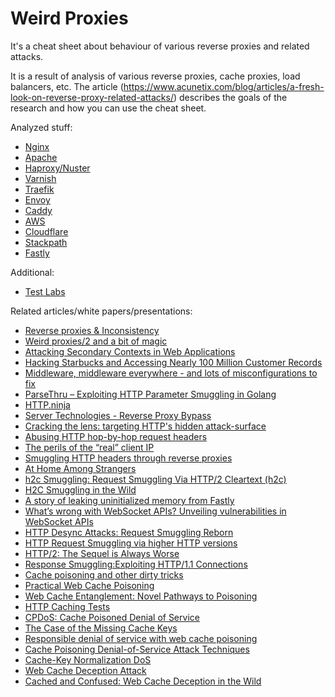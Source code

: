 # Weird Proxies

It's a cheat sheet about behaviour of various reverse proxies and related attacks.

It is a result of analysis of various reverse proxies, cache proxies, load balancers, etc.
The article (https://www.acunetix.com/blog/articles/a-fresh-look-on-reverse-proxy-related-attacks/) describes the goals of the research and how you can use the cheat sheet.
 
Analyzed stuff:
- [Nginx](Nginx.md)
- [Apache](Apache.md)
- [Haproxy/Nuster](Haproxy-and-Nuster.md)
- [Varnish](Varnish.md)
- [Traefik](Traefik.md)
- [Envoy](Envoy.md)
- [Caddy](Caddy.md)
- [AWS](AWS.md)
- [Cloudflare](Cloudflare.md)
- [Stackpath](Stackpath.md)
- [Fastly](Fastly.md)

Additional:
- [Test Labs](labs)

Related articles/white papers/presentations:
- [Reverse proxies & Inconsistency](https://speakerdeck.com/greendog/reverse-proxies-and-inconsistency)
- [Weird proxies/2 and a bit of magic](https://speakerdeck.com/greendog/2-and-a-bit-of-magic)
- [Attacking Secondary Contexts in Web Applications](https://docs.google.com/presentation/d/1N9Ygrpg0Z-1GFDhLMiG3jJV6B_yGqBk8tuRWO1ZicV8/mobilepresent?slide=id.p)
- [Hacking Starbucks and Accessing Nearly 100 Million Customer Records](https://samcurry.net/hacking-starbucks/)
- [Middleware, middleware everywhere - and lots of misconfigurations to fix](https://labs.detectify.com/2021/02/18/middleware-middleware-everywhere-and-lots-of-misconfigurations-to-fix/)
- [ParseThru – Exploiting HTTP Parameter Smuggling in Golang](https://www.oxeye.io/blog/golang-parameter-smuggling-attack)
- [HTTP.ninja](https://github.com/irsdl/httpninja)
- [Server Technologies - Reverse Proxy Bypass](https://www.contextis.com/en/blog/server-technologies-reverse-proxy-bypass)
- [Cracking the lens: targeting HTTP's hidden attack-surface](https://portswigger.net/research/cracking-the-lens-targeting-https-hidden-attack-surface)
- [Abusing HTTP hop-by-hop request headers](https://nathandavison.com/blog/abusing-http-hop-by-hop-request-headers)
- [The perils of the “real” client IP](https://adam-p.ca/blog/2022/03/x-forwarded-for/)
- [Smuggling HTTP headers through reverse proxies](http://github.security.telekom.com/2020/05/smuggling-http-headers-through-reverse-proxies.html)
- [At Home Among Strangers](https://speakerdeck.com/bo0om/at-home-among-strangers)
- [h2c Smuggling: Request Smuggling Via HTTP/2 Cleartext (h2c)](https://labs.bishopfox.com/tech-blog/h2c-smuggling-request-smuggling-via-http/2-cleartext-h2c)
- [H2C Smuggling in the Wild](https://blog.assetnote.io/2021/03/18/h2c-smuggling/)
- [A story of leaking uninitialized memory from Fastly](https://medium.com/@emil.lerner/leaking-uninitialized-memory-from-fastly-83327bcbee1f)
- [What’s wrong with WebSocket APIs? Unveiling vulnerabilities in WebSocket APIs](https://www.slideshare.net/0ang3el/whats-wrong-with-websocket-apis-unveiling-vulnerabilities-in-websocket-apis)
- [HTTP Desync Attacks: Request Smuggling Reborn](https://portswigger.net/research/http-desync-attacks-request-smuggling-reborn)
- [HTTP Request Smuggling via higher HTTP versions](https://www.slideshare.net/neexemil/http-request-smuggling-via-higher-http-versions)
- [HTTP/2: The Sequel is Always Worse](https://portswigger.net/research/http2)
- [Response Smuggling:Exploiting HTTP/1.1 Connections](https://media.defcon.org/DEF%20CON%2029/DEF%20CON%2029%20presentations/Martin%20Doyhenard%20-%20Response%20Smuggling-%20Pwning%20HTTP-1.1%20Connections.pdf)
- [Cache poisoning and other dirty tricks](https://lab.wallarm.com/cache-poisoning-and-other-dirty-tricks-120468f1053f/)
- [Practical Web Cache Poisoning](https://portswigger.net/research/practical-web-cache-poisoning)
- [Web Cache Entanglement: Novel Pathways to Poisoning](https://i.blackhat.com/USA-20/Wednesday/us-20-Kettle-Web-Cache-Entanglement-Novel-Pathways-To-Poisoning-wp.pdf)
- [HTTP Caching Tests](https://cache-tests.fyi/)
- [CPDoS: Cache Poisoned Denial of Service](https://cpdos.org/)
- [The Case of the Missing Cache Keys](https://enumerated.wordpress.com/2020/08/05/the-case-of-the-missing-cache-keys/)
- [Responsible denial of service with web cache poisoning](https://portswigger.net/research/responsible-denial-of-service-with-web-cache-poisoning)
- [Cache Poisoning Denial-of-Service Attack Techniques](https://www.acunetix.com/blog/web-security-zone/cache-poisoning-dos-attack-techniques/)
- [Cache-Key Normalization DoS](https://iustin24.github.io/Cache-Key-Normalization-Denial-of-Service/)
- [Web Cache Deception Attack](https://omergil.blogspot.com/2017/02/web-cache-deception-attack.html)
- [Cached and Confused: Web Cache Deception in the Wild](https://sajjadium.github.io/files/usenixsec2020wcd_paper.pdf)
